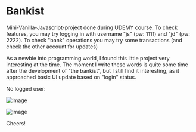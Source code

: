 # Bankist
Mini-Vanilla-Javascript-project done during UDEMY course. To check features, you may try logging in with username "js" (pw: 1111) and "jd" (pw: 2222). To check "bank" operations you may try some transactions (and check the other account for updates) 

As a newbie into programming world, I found this little project very interesting at the time. The moment I write these words is quite some time after the development of "the bankist", but I still find it interesting, as it approached basic UI update based on "login" status.

No logged user:

![image](https://user-images.githubusercontent.com/89261015/135244979-45475a85-4de5-4010-9e72-f96fd8407f49.png)

![image](https://user-images.githubusercontent.com/89261015/135245055-68a880cd-5c60-4025-974b-e8b0f59d44b9.png)


Cheers!

